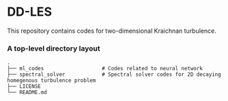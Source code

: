 # DD-LES
This repository contains codes for two-dimensional Kraichnan turbulence. 

### A top-level directory layout

    .
    ├── ml_codes                   # Codes related to neural network
    ├── spectral_solver            # Spectral solver codes for 2D decaying homegenous turbulence problem
    ├── LICENSE
    └── README.md

